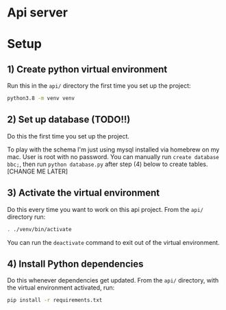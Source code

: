 Api server
===

# Setup

## 1) Create python virtual environment

Run this in the `api/` directory the first time you set up the project:

```bash
python3.8 -m venv venv
```

## 2) Set up database (TODO!!)

Do this the first time you set up the project.

To play with the schema I'm just using mysql installed via homebrew on my mac. User is root with no password. You can manually run `create database bbc;`, then run `python database.py` after step (4) below to create tables. [CHANGE ME LATER]

## 3) Activate the virtual environment

Do this every time you want to work on this api project. From the `api/` directory run:

```bash
. ./venv/bin/activate
```

You can run the `deactivate` command to exit out of the virtual environment.

## 4) Install Python dependencies

Do this whenever dependencies get updated. From the `api/` directory, with the virtual environment activated, run:

```bash
pip install -r requirements.txt
```

